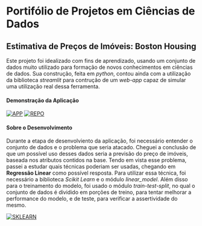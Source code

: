 # Portifólio de Projetos em Ciências de Dados

## Estimativa de Preços de Imóveis: Boston Housing
Este projeto foi idealizado com fins de aprendizado, usando um conjunto de dados muito utilizado para formação de novos conhecimentos em ciências de dados.
Sua construção, feita em *python*, contou ainda com a utilização da biblioteca *streamlit* para contrução de um *web-app* capaz de simular uma utilização real dessa ferramenta.

#### Demonstração da Aplicação

[![APP](https://i.imgur.com/igfiuOu.jpg?1)](https://drive.google.com/file/d/1HXl5RD_y35K9VXvkoEFCUqHix5kEObSW/view?usp=sharing)
[![REPO](https://img.icons8.com/material-outlined/96/000000/github.png)](https://github.com/JoaoVictor-HM/Boston_Housing)

#### Sobre o Desenvolvimento
Durante a etapa de desenvolviento da aplicação, foi necessário entender o conjunto de dados e o problema que seria atacado. Cheguei a conclusão de que um possível uso desses
dados seria a previsão do preço de imóveis, baseada nos atributos contidos na base.
Tendo em vista esse problema, passei a estudar quais técnicas poderiam ser usadas, chegando em **Regressão Linear** como possível resposta. Para utilizar essa técnica, foi
necessário a biblioteca *Scikit Learn* e o módulo *linear_model*. Além disso para o treinamento do modelo, foi usado o módulo *train-test-split*, no qual o conjunto de dados 
é dividido em porções de treino, para tentar melhorar a performance do modelo, e de teste, para verificar a assertividade do mesmo.  

[![SKLEARN](https://res.cloudinary.com/crunchbase-production/image/upload/c_lpad,h_256,w_256,f_auto,q_auto:eco,dpr_1/qrugo0ng5eo6xmzweail)](https://scikit-learn.org/stable/index.html)




